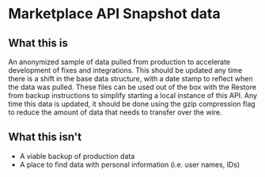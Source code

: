 # Marketplace API Snapshot data

## What this is

An anonymized sample of data pulled from production to accelerate development of fixes and integrations. This should be updated any time there is a shift in the base data structure, with a date stamp to reflect when the data was pulled. These files can be used out of the box with the Restore from backup instructions to simplify starting a local instance of this API. Any time this data is updated, it should be done using the gzip compression flag to reduce the amount of data that needs to transfer over the wire.

## What this isn't

- A viable backup of production data  
- A place to find data with personal information (i.e. user names, IDs)